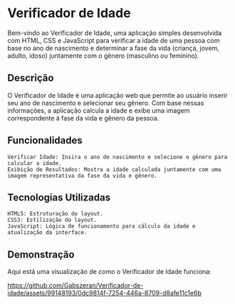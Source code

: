 # Verificador de Idade

Bem-vindo ao Verificador de Idade, uma aplicação simples desenvolvida com HTML, CSS e JavaScript para verificar a idade de uma pessoa com base no ano de nascimento e determinar a fase da vida (criança, jovem, adulto, idoso) juntamente com o gênero (masculino ou feminino).

## Descrição

O Verificador de Idade é uma aplicação web que permite ao usuário inserir seu ano de nascimento e selecionar seu gênero. Com base nessas informações, a aplicação calcula a idade e exibe uma imagem correspondente à fase da vida e gênero da pessoa.

## Funcionalidades

    Verificar Idade: Insira o ano de nascimento e selecione o gênero para calcular a idade.
    Exibição de Resultados: Mostra a idade calculada juntamente com uma imagem representativa da fase da vida e gênero.

## Tecnologias Utilizadas

    HTML5: Estruturação do layout.
    CSS3: Estilização do layout.
    JavaScript: Lógica de funcionamento para cálculo da idade e atualização da interface.

## Demonstração 

Aqui está uma visualização de como o Verificador de Idade funciona:



https://github.com/Gabszeran/Verificador-de-idade/assets/99148193/0dc9814f-7254-446a-8709-d8afe11c1e6b


